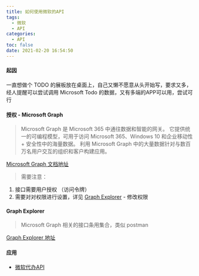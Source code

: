 ```yaml
---
title: 如何使用微软的API
tags:
  - 微软
  - API
categories:
  - API
toc: false
date: 2021-02-20 16:54:50
---
```


#### 起因

一直想做个 TODO 的展板放在桌面上，自己又懒不愿意从头开始写，要求又多，经人提醒可以尝试调用 Microsoft Todo 的数据，又有多端的APP可以用，尝试可行

#### 授权 - Microsoft Graph

> Microsoft Graph 是 Microsoft 365 中通往数据和智能的网关。 它提供统一的可编程模型，可用于访问 Microsoft 365、Windows 10 和企业移动性 + 安全性中的海量数据。 利用 Microsoft Graph 中的大量数据针对与数百万名用户交互的组织和客户构建应用。

[Microsoft Graph 文档地址](https://docs.microsoft.com/zh-cn/graph/overview)

> 需要注意：

1. 接口需要用户授权 （访问令牌）
2. 需要对对权限进行设置，详见 [Graph Explorer](https://developer.microsoft.com/zh-cn/graph/graph-explorer) - 修改权限

#### Graph Explorer

> Microsoft Graph 相关的接口条用集合，类似 postman

[Graph Explorer 地址](https://developer.microsoft.com/zh-cn/graph/graph-explorer)

#### 应用

- [微软代办API](https://docs.microsoft.com/zh-cn/graph/api/resources/todo-overview?view=graph-rest-1.0)